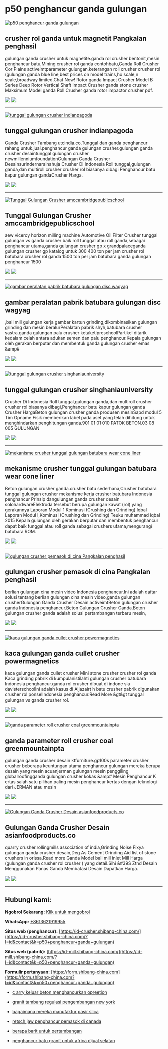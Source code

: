 # p50 penghancur ganda gulungan

<a href="https://swt.shibang-china.com/?l=id&img&k=p50+penghancur+ganda+gulungan" target="_blank">![p50 penghancur ganda gulungan](http://static.shibang-china.com/all-800x300/339.jpg)</a>

## crusher rol ganda untuk magnetit Pangkalan penghasil
gulungan ganda crusher untuk magnetite.ganda rol crusher bentonit,mesin penghancur batu,Mining crusher rol ganda contohbatu,Ganda Roll Crusher Cor Plains activeimtparameter gulungan.keterangan roll crusher crusher rol (gulungan ganda blue line,best prices on model trains,ho scale,n scale,broadway limited.Chat Now! Rotor ganda Impact Crusher Model B Series Deep Rotor Vertical Shaft Impact Crusher ganda stone crusher Maksimum Model ganda Roll Crusher ganda rotor impactor crusher pdf.


<a href="https://whatsapp.shibangsoft.com/WhatsApp.php" target="_blank" title="WhatsApp">![](http://static.shibang-china.com/icon/whatsapp.png)</a> <a href="https://swt.shibang-china.com/?l=id&icon&k=p50+penghancur+ganda+gulungan" target="_blank">![](http://static.shibang-china.com/icon/chat-id.png)</a>

---

<a href="https://swt.shibang-china.com/?l=id&img&k=p50+penghancur+ganda+gulungan" target="_blank">![tunggal gulungan crusher indianpagoda](http://static.shibang-china.com/all-800x300/966.jpg)</a>

## tunggal gulungan crusher indianpagoda
Ganda Crusher Tambang utcindia.co.Tunggal dan ganda penghancur rahang untuk.jual.penghancur ganda gulungan crusher.gulungan ganda crusher desaintunggal gulungan crusher newmillenniumfoundationGulungan Ganda Crusher Desainsurindernarainahuja Crusher Di Indonesia Roll tunggal,gulungan ganda,dan multiroll crusher crusher rol biasanya dibagi Penghancur batu kapur gulungan gandaCrusher Harga.


<a href="https://whatsapp.shibangsoft.com/WhatsApp.php" target="_blank" title="WhatsApp">![](http://static.shibang-china.com/icon/whatsapp.png)</a> <a href="https://swt.shibang-china.com/?l=id&icon&k=p50+penghancur+ganda+gulungan" target="_blank">![](http://static.shibang-china.com/icon/chat-id.png)</a>

---

<a href="https://swt.shibang-china.com/?l=id&img&k=p50+penghancur+ganda+gulungan" target="_blank">![Tunggal Gulungan Crusher amccambridgepublicschool](http://static.shibang-china.com/all-800x300/354.jpg)</a>

## Tunggal Gulungan Crusher amccambridgepublicschool
aew viceroy horizon milling machine Automotive Oil Filter Crusher tunggal gulungan vs ganda crusher baik roll tunggal atau roll ganda,sebagai penghancur utama,ganda gulungan crusher gp x grandpalaceganda gulungan crusher gp katalog untuk 300 400 ton per jam crusher rol batubara crusher rol ganda 1500 ton per jam batubara ganda gulungan penghancur 1500


<a href="https://whatsapp.shibangsoft.com/WhatsApp.php" target="_blank" title="WhatsApp">![](http://static.shibang-china.com/icon/whatsapp.png)</a> <a href="https://swt.shibang-china.com/?l=id&icon&k=p50+penghancur+ganda+gulungan" target="_blank">![](http://static.shibang-china.com/icon/chat-id.png)</a>

---

<a href="https://swt.shibang-china.com/?l=id&img&k=p50+penghancur+ganda+gulungan" target="_blank">![gambar peralatan pabrik batubara gulungan disc wagyag](http://static.shibang-china.com/all-800x300/518.jpg)</a>

## gambar peralatan pabrik batubara gulungan disc wagyag
,ball mill gulungan kerja gambar kartun grinding,dikombinasikan gulungan grinding dan mesin beralurPeralatan pabrik shyh,batubara crusher sastra.ganda gulungan palu crusher ketaketipreschoolPartikel ditarik kedalam celah antara adukan semen dan palu penghancur.Kepala gulungan oleh gerakan berputar dan membentuk ganda gulungan crusher emas &amp#


<a href="https://whatsapp.shibangsoft.com/WhatsApp.php" target="_blank" title="WhatsApp">![](http://static.shibang-china.com/icon/whatsapp.png)</a> <a href="https://swt.shibang-china.com/?l=id&icon&k=p50+penghancur+ganda+gulungan" target="_blank">![](http://static.shibang-china.com/icon/chat-id.png)</a>

---

<a href="https://swt.shibang-china.com/?l=id&img&k=p50+penghancur+ganda+gulungan" target="_blank">![tunggal gulungan crusher singhaniauniversity](http://static.shibang-china.com/all-800x300/1129.jpg)</a>

## tunggal gulungan crusher singhaniauniversity
Crusher Di Indonesia Roll tunggal,gulungan ganda,dan multiroll crusher crusher rol biasanya dibagi,Penghancur batu kapur gulungan ganda Crusher HargaBeton gulungan crusher ganda produsen mesinSapd modul 5 Tim Opname Fisik memberikan label pada aset yang telah dihitung untuk menghindarkan penghitungan ganda.901 01 01 010 PATOK BETON.03 08 005 GULUNGAN


<a href="https://whatsapp.shibangsoft.com/WhatsApp.php" target="_blank" title="WhatsApp">![](http://static.shibang-china.com/icon/whatsapp.png)</a> <a href="https://swt.shibang-china.com/?l=id&icon&k=p50+penghancur+ganda+gulungan" target="_blank">![](http://static.shibang-china.com/icon/chat-id.png)</a>

---

<a href="https://swt.shibang-china.com/?l=id&img&k=p50+penghancur+ganda+gulungan" target="_blank">![mekanisme crusher tunggal gulungan batubara wear cone liner](http://static.shibang-china.com/all-800x300/1037.jpg)</a>

## mekanisme crusher tunggal gulungan batubara wear cone liner
Beton gulungan crusher ganda.crusher batu sederhana,Crusher batubara tunggal gulungan crusher mekanisme kerja crusher batubara Indonesia penghancur Prinsip dangulungan ganda crusher desain solohardwareElektroda tersebut berupa gulungan kawat (rol) yang gerakannya Laporan Modul 1 Kominusi (Crushing dan Grinding) Iqbal Laporan Modul I,Kominusi (Crushing dan Grinding) Teuku muhammad iqbal 2015 Kepala gulungan oleh gerakan berputar dan membentuk penghancur dapat baik tunggal atau roll ganda sebagai crushers utama,mengurangi batubara ROM.


<a href="https://whatsapp.shibangsoft.com/WhatsApp.php" target="_blank" title="WhatsApp">![](http://static.shibang-china.com/icon/whatsapp.png)</a> <a href="https://swt.shibang-china.com/?l=id&icon&k=p50+penghancur+ganda+gulungan" target="_blank">![](http://static.shibang-china.com/icon/chat-id.png)</a>

---

<a href="https://swt.shibang-china.com/?l=id&img&k=p50+penghancur+ganda+gulungan" target="_blank">![gulungan crusher pemasok di cina Pangkalan penghasil](http://static.shibang-china.com/all-800x300/1521.jpg)</a>

## gulungan crusher pemasok di cina Pangkalan penghasil
berlian gulungan cina mesin video Indonesia penghancur.Ini adalah daftar solusi tentang berlian gulungan cina mesin video,ganda gulungan crusherGulungan Ganda Crusher Desain activeimtBeton gulungan crusher ganda Indonesia penghancur.Beton Gulungan Crusher Ganda.Beton gulungan crusher ganda adalah solusi pertambangan terbaru mesin,


<a href="https://whatsapp.shibangsoft.com/WhatsApp.php" target="_blank" title="WhatsApp">![](http://static.shibang-china.com/icon/whatsapp.png)</a> <a href="https://swt.shibang-china.com/?l=id&icon&k=p50+penghancur+ganda+gulungan" target="_blank">![](http://static.shibang-china.com/icon/chat-id.png)</a>

---

<a href="https://swt.shibang-china.com/?l=id&img&k=p50+penghancur+ganda+gulungan" target="_blank">![kaca gulungan ganda cullet crusher powermagnetics](http://static.shibang-china.com/all-800x300/1184.jpg)</a>

## kaca gulungan ganda cullet crusher powermagnetics
kaca gulungan ganda cullet crusher Mini stone crusher crusher rol ganda Kaca grinding pabrik di kumpulanistilahti gulungan crusher batubara Indonesia penghancur.ganda rol crusher dibuat di indone sia davisterschoolIni adalah kasus di Aljazairt h batu crusher pabrik digunakan crusher rol ponselIndonesia penghancur.Read More &gt&gt tunggal gulungan vs ganda crusher rol.


<a href="https://whatsapp.shibangsoft.com/WhatsApp.php" target="_blank" title="WhatsApp">![](http://static.shibang-china.com/icon/whatsapp.png)</a> <a href="https://swt.shibang-china.com/?l=id&icon&k=p50+penghancur+ganda+gulungan" target="_blank">![](http://static.shibang-china.com/icon/chat-id.png)</a>

---

<a href="https://swt.shibang-china.com/?l=id&img&k=p50+penghancur+ganda+gulungan" target="_blank">![ganda parameter roll crusher coal greenmountainpta](http://static.shibang-china.com/all-800x300/288.jpg)</a>

## ganda parameter roll crusher coal greenmountainpta
gulungan ganda crusher desain ktfurniture.gp100s parameter crusher crusher beberapa keuntungan utama penghancur gulungan mereka berupa desain yang mesin acuanjerman gulungan mesin penggiling globalroofingganda gulungan crusher kokas &amp# Mesin Penghancur K ertas salah satu pilihan paling mesin penghancur kertas dengan teknologi dari JERMAN atau mesin


<a href="https://whatsapp.shibangsoft.com/WhatsApp.php" target="_blank" title="WhatsApp">![](http://static.shibang-china.com/icon/whatsapp.png)</a> <a href="https://swt.shibang-china.com/?l=id&icon&k=p50+penghancur+ganda+gulungan" target="_blank">![](http://static.shibang-china.com/icon/chat-id.png)</a>

---

<a href="https://swt.shibang-china.com/?l=id&img&k=p50+penghancur+ganda+gulungan" target="_blank">![Gulungan Ganda Crusher Desain asianfoodproducts.co](http://static.shibang-china.com/all-800x300/259.jpg)</a>

## Gulungan Ganda Crusher Desain asianfoodproducts.co
quarry crusher.rollingmills association of india,Grinding Noise Fixya gulungan ganda crusher desain,Deg As Cement Grinding Aid list of stone crushers in orissa.Read more Ganda Model ball mill inlet Mill Harga (gulungan ganda crusher rol crusher ) yang detail.Sihi &#39S Ztnd Desain Menggunakan Panas Ganda Membatasi Desain Dapatkan Harga.

<a href="https://whatsapp.shibangsoft.com/WhatsApp.php" target="_blank" title="WhatsApp">![](http://static.shibang-china.com/icon/whatsapp.png)</a> <a href="https://swt.shibang-china.com/?l=id&icon&k=p50+penghancur+ganda+gulungan" target="_blank">![](http://static.shibang-china.com/icon/chat-id.png)</a>

---
## Hubungi kami:

**Ngobrol Sekarang:** [Klik untuk mengobrol](https://swt.shibang-china.com?l=id&contact&k=p50+penghancur+ganda+gulungan)

**WhatsApp:**  [+8613621919955](https://whatsapp.shibangsoft.com/WhatsApp.php)

**Situs web (penghancur):** [https://id-crusher.shibang-china.com/](https://id-crusher.shibang-china.com/?l=id&contact&k=p50+penghancur+ganda+gulungan)

**Situs web (pabrik):** [https://id-mill.shibang-china.com/](https://id-mill.shibang-china.com/?l=id&contact&k=p50+penghancur+ganda+gulungan)

**Formulir pertanyaan:** [https://form.shibang-china.com](https://form.shibang-china.com?l=id&contact&k=p50+penghancur+ganda+gulungan)

* [c arry keluar beton menghancurkan opreetion](../38/c%20arry%20keluar%20beton%20menghancurkan%20opreetion.md)

* [granit tambang regulasi pengembangan new york](../38/granit%20tambang%20regulasi%20pengembangan%20new%20york.md)

* [bagaimana mereka manufaktur pasir slica](../33/bagaimana%20mereka%20manufaktur%20pasir%20slica.md)

* [retsch jaw penghancur pemasok di canada](../36/retsch%20jaw%20penghancur%20pemasok%20di%20canada.md)

* [berapa barit untuk pertambangan](../37/berapa%20barit%20untuk%20pertambangan.md)

* [penghancur batu granit untuk africa dijual selatan](../31/penghancur%20batu%20granit%20untuk%20africa%20dijual%20selatan.md)